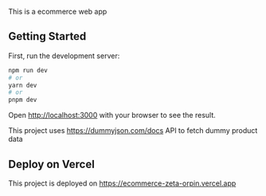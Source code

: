 This is a ecommerce web app 

## Getting Started

First, run the development server:

```bash
npm run dev
# or
yarn dev
# or
pnpm dev
```

Open [http://localhost:3000](http://localhost:3000) with your browser to see the result.


This project uses https://dummyjson.com/docs  API to fetch dummy product data



## Deploy on Vercel

This project is deployed on  https://ecommerce-zeta-orpin.vercel.app

